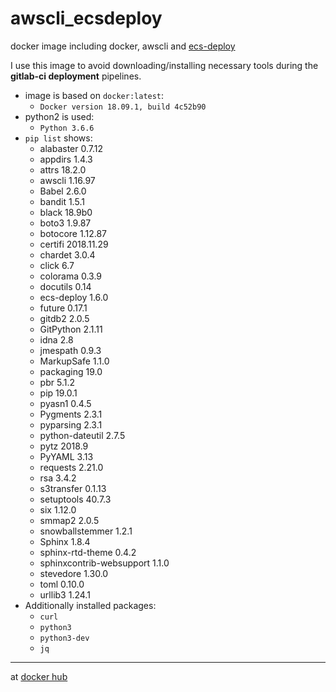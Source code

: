 # awscli_ecsdeploy
docker image including docker, awscli and [ecs-deploy](https://github.com/fabfuel/ecs-deploy/releases)

I use this image to avoid downloading/installing necessary tools during the **gitlab-ci deployment** pipelines.

* image is based on `docker:latest`:
  - `Docker version 18.09.1, build 4c52b90`
* python2 is used:
  - `Python 3.6.6`
* `pip list` shows:
  - alabaster       0.7.12
  - appdirs         1.4.3     
  - attrs           18.2.0  
  - awscli          1.16.97
  - Babel           2.6.0
  - bandit          1.5.1 
  - black           18.9b0
  - boto3           1.9.87
  - botocore        1.12.87
  - certifi         2018.11.29
  - chardet         3.0.4
  - click           6.7
  - colorama        0.3.9
  - docutils        0.14
  - ecs-deploy      1.6.0
  - future          0.17.1
  - gitdb2          2.0.5     
  - GitPython       2.1.11
  - idna            2.8
  - jmespath        0.9.3
  - MarkupSafe      1.1.0
  - packaging       19.0
  - pbr             5.1.2
  - pip             19.0.1
  - pyasn1          0.4.5
  - Pygments        2.3.1
  - pyparsing       2.3.1
  - python-dateutil 2.7.5
  - pytz            2018.9
  - PyYAML          3.13
  - requests        2.21.0
  - rsa             3.4.2
  - s3transfer      0.1.13
  - setuptools      40.7.3
  - six             1.12.0
  - smmap2          2.0.5
  - snowballstemmer 1.2.1
  - Sphinx          1.8.4
  - sphinx-rtd-theme         0.4.2
  - sphinxcontrib-websupport 1.1.0
  - stevedore       1.30.0 
  - toml            0.10.0  
  - urllib3         1.24.1
* Additionally installed packages:
  - `curl`
  - `python3`
  - `python3-dev`
  - `jq`

---

at [docker hub](https://hub.docker.com/r/normoes/awscli_ecsdeploy/)
